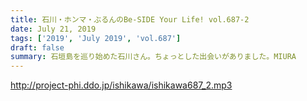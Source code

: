 ```yaml
---
title: 石川・ホンマ・ぶるんのBe-SIDE Your Life! vol.687-2
date: July 21, 2019
tags: ['2019', 'July 2019', 'vol.687']
draft: false
summary: 石垣島を巡り始めた石川さん。ちょっとした出会いがありました。MIURA
---
```


http://project-phi.ddo.jp/ishikawa/ishikawa687_2.mp3
